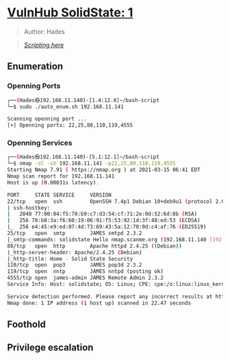 # <a href='https://www.vulnhub.com/entry/solidstate-1,261/' target="blank">VulnHub SolidState: 1</a>

> Author: Hades

> [*Scripting here*](https://github.com/leecybersec/bash-script)

## Enumeration

### Openning Ports

``` bash
┌──(Hades㉿192.168.11.140)-[1.4:12.0]~/bash-script
└─$ sudo ./auto_enum.sh 192.168.11.141

Scanning openning port ...
[+] Openning ports: 22,25,80,110,119,4555
```

### Openning Services

``` bash
┌──(Hades㉿192.168.11.140)-[5.1:12.1]~/bash-script
└─$ nmap -sC -sV 192.168.11.141 -p22,25,80,110,119,4555
Starting Nmap 7.91 ( https://nmap.org ) at 2021-03-15 06:41 EDT
Nmap scan report for 192.168.11.141
Host is up (0.00031s latency).

PORT     STATE SERVICE     VERSION
22/tcp   open  ssh         OpenSSH 7.4p1 Debian 10+deb9u1 (protocol 2.0)
| ssh-hostkey: 
|   2048 77:00:84:f5:78:b9:c7:d3:54:cf:71:2e:0d:52:6d:8b (RSA)
|   256 78:b8:3a:f6:60:19:06:91:f5:53:92:1d:3f:48:ed:53 (ECDSA)
|_  256 e4:45:e9:ed:07:4d:73:69:43:5a:12:70:9d:c4:af:76 (ED25519)
25/tcp   open  smtp        JAMES smtpd 2.3.2
|_smtp-commands: solidstate Hello nmap.scanme.org (192.168.11.140 [192.168.11.140]), PIPELINING, ENHANCEDSTATUSCODES, 
80/tcp   open  http        Apache httpd 2.4.25 ((Debian))
|_http-server-header: Apache/2.4.25 (Debian)
|_http-title: Home - Solid State Security
110/tcp  open  pop3        JAMES pop3d 2.3.2
119/tcp  open  nntp        JAMES nntpd (posting ok)
4555/tcp open  james-admin JAMES Remote Admin 2.3.2
Service Info: Host: solidstate; OS: Linux; CPE: cpe:/o:linux:linux_kernel

Service detection performed. Please report any incorrect results at https://nmap.org/submit/ .
Nmap done: 1 IP address (1 host up) scanned in 22.47 seconds
```

## Foothold

## Privilege escalation